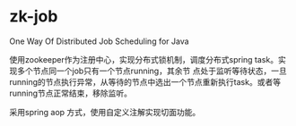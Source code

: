 # zk-job
One Way Of Distributed Job Scheduling for Java

使用zookeeper作为注册中心，实现分布式锁机制，调度分布式spring task。实现多个节点同一个job只有一个节点running，其余节
点处于监听等待状态，一旦running的节点执行异常，从等待的节点中选出一个节点重新执行task。或者等running节点正常结束，移除监听。

采用spring aop 方式，使用自定义注解实现切面功能。

